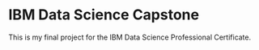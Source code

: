 # IBM Data Science Capstone

This is my final project for the IBM Data Science Professional Certificate.
